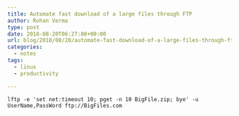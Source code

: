 ```yaml
---
title: Automate fast download of a large files through FTP
author: Rohan Verma
type: post
date: 2018-08-20T06:27:08+00:00
url: blog/2018/08/20/automate-fast-download-of-a-large-files-through-ftp/
categories:
  - notes
tags:
  - linux
  - productivity

---
```

`lftp -e 'set net:timeout 10; pget -n 10 BigFile.zip; bye' -u UserName,PassWord ftp://BigFiles.com`